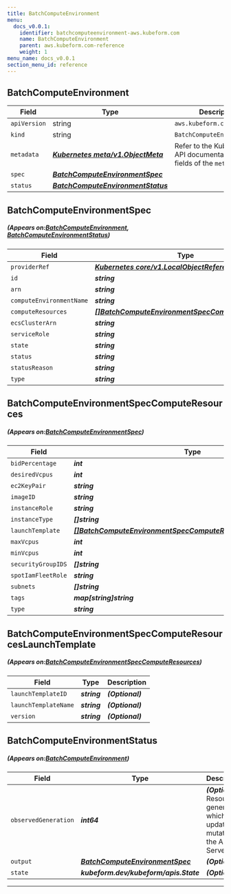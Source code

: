 ```yaml
---
title: BatchComputeEnvironment
menu:
  docs_v0.0.1:
    identifier: batchcomputeenvironment-aws.kubeform.com
    name: BatchComputeEnvironment
    parent: aws.kubeform.com-reference
    weight: 1
menu_name: docs_v0.0.1
section_menu_id: reference
---
```


## BatchComputeEnvironment
| Field | Type | Description |
| ------ | ----- | ----------- |
| `apiVersion` | string | `aws.kubeform.com/v1alpha1` |
|    `kind` | string | `BatchComputeEnvironment` |
| `metadata` | ***[Kubernetes meta/v1.ObjectMeta](https://kubernetes.io/docs/reference/generated/kubernetes-api/v1.13/#objectmeta-v1-meta)***|Refer to the Kubernetes API documentation for the fields of the `metadata` field.|
| `spec` | ***[BatchComputeEnvironmentSpec](#BatchComputeEnvironmentSpec)***||
| `status` | ***[BatchComputeEnvironmentStatus](#BatchComputeEnvironmentStatus)***||
## BatchComputeEnvironmentSpec
##### (Appears on:[BatchComputeEnvironment](#BatchComputeEnvironment), [BatchComputeEnvironmentStatus](#BatchComputeEnvironmentStatus))
| Field | Type | Description |
| ------ | ----- | ----------- |
| `providerRef` | ***[Kubernetes core/v1.LocalObjectReference](https://kubernetes.io/docs/reference/generated/kubernetes-api/v1.13/#localobjectreference-v1-core)***||
| `id` | ***string***||
| `arn` | ***string***| ***(Optional)*** |
| `computeEnvironmentName` | ***string***||
| `computeResources` | ***[[]BatchComputeEnvironmentSpecComputeResources](#BatchComputeEnvironmentSpecComputeResources)***| ***(Optional)*** |
| `ecsClusterArn` | ***string***| ***(Optional)*** |
| `serviceRole` | ***string***||
| `state` | ***string***| ***(Optional)*** |
| `status` | ***string***| ***(Optional)*** |
| `statusReason` | ***string***| ***(Optional)*** |
| `type` | ***string***||
## BatchComputeEnvironmentSpecComputeResources
##### (Appears on:[BatchComputeEnvironmentSpec](#BatchComputeEnvironmentSpec))
| Field | Type | Description |
| ------ | ----- | ----------- |
| `bidPercentage` | ***int***| ***(Optional)*** |
| `desiredVcpus` | ***int***| ***(Optional)*** |
| `ec2KeyPair` | ***string***| ***(Optional)*** |
| `imageID` | ***string***| ***(Optional)*** |
| `instanceRole` | ***string***||
| `instanceType` | ***[]string***||
| `launchTemplate` | ***[[]BatchComputeEnvironmentSpecComputeResourcesLaunchTemplate](#BatchComputeEnvironmentSpecComputeResourcesLaunchTemplate)***| ***(Optional)*** |
| `maxVcpus` | ***int***||
| `minVcpus` | ***int***||
| `securityGroupIDS` | ***[]string***||
| `spotIamFleetRole` | ***string***| ***(Optional)*** |
| `subnets` | ***[]string***||
| `tags` | ***map[string]string***| ***(Optional)*** |
| `type` | ***string***||
## BatchComputeEnvironmentSpecComputeResourcesLaunchTemplate
##### (Appears on:[BatchComputeEnvironmentSpecComputeResources](#BatchComputeEnvironmentSpecComputeResources))
| Field | Type | Description |
| ------ | ----- | ----------- |
| `launchTemplateID` | ***string***| ***(Optional)*** |
| `launchTemplateName` | ***string***| ***(Optional)*** |
| `version` | ***string***| ***(Optional)*** |
## BatchComputeEnvironmentStatus
##### (Appears on:[BatchComputeEnvironment](#BatchComputeEnvironment))
| Field | Type | Description |
| ------ | ----- | ----------- |
| `observedGeneration` | ***int64***| ***(Optional)*** Resource generation, which is updated on mutation by the API Server.|
| `output` | ***[BatchComputeEnvironmentSpec](#BatchComputeEnvironmentSpec)***| ***(Optional)*** |
| `state` | ***kubeform.dev/kubeform/apis.State***| ***(Optional)*** |
---

